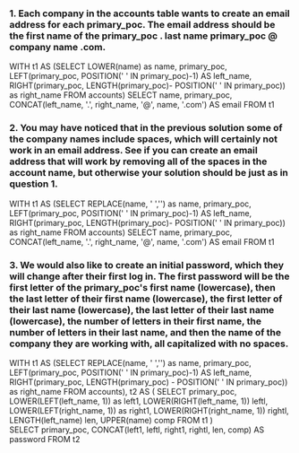 ### 1. Each company in the accounts table wants to create an email address for each primary_poc. The email address should be the first name of the primary_poc . last name primary_poc @ company name .com.

WITH t1 AS (SELECT LOWER(name) as name, primary_poc, LEFT(primary_poc, POSITION(' ' IN primary_poc)-1) AS left_name, RIGHT(primary_poc, LENGTH(primary_poc)- POSITION(' ' IN primary_poc)) as right_name
    FROM accounts)
SELECT name, primary_poc, CONCAT(left_name, '.', right_name, '@', name, '.com') AS email
FROM t1

### 2. You may have noticed that in the previous solution some of the company names include spaces, which will certainly not work in an email address. See if you can create an email address that will work by removing all of the spaces in the account name, but otherwise your solution should be just as in question 1.

WITH t1 AS (SELECT REPLACE(name, ' ','') as name, primary_poc, LEFT(primary_poc, POSITION(' ' IN primary_poc)-1) AS left_name, RIGHT(primary_poc, LENGTH(primary_poc)- POSITION(' ' IN primary_poc)) as right_name
    FROM accounts)
SELECT name, primary_poc, CONCAT(left_name, '.', right_name, '@', name, '.com') AS email
FROM t1

### 3. We would also like to create an initial password, which they will change after their first log in. The first password will be the first letter of the primary_poc's first name (lowercase), then the last letter of their first name (lowercase), the first letter of their last name (lowercase), the last letter of their last name (lowercase), the number of letters in their first name, the number of letters in their last name, and then the name of the company they are working with, all capitalized with no spaces.

WITH t1 AS (SELECT REPLACE(name, ' ','') as name, primary_poc, LEFT(primary_poc, POSITION(' ' IN primary_poc)-1) AS left_name, RIGHT(primary_poc, 
		LENGTH(primary_poc) - POSITION(' ' IN primary_poc)) as right_name
    	FROM accounts),
t2 AS (	SELECT primary_poc, LOWER(LEFT(left_name, 1)) as left1,
      	LOWER(RIGHT(left_name, 1)) leftl, LOWER(LEFT(right_name, 1)) as right1,
      	LOWER(RIGHT(right_name, 1)) rightl, LENGTH(left_name) len,
      	UPPER(name) comp
		FROM t1 )                                                        
SELECT primary_poc, CONCAT(left1, leftl, right1, rightl, len, comp) AS password
            FROM t2  
